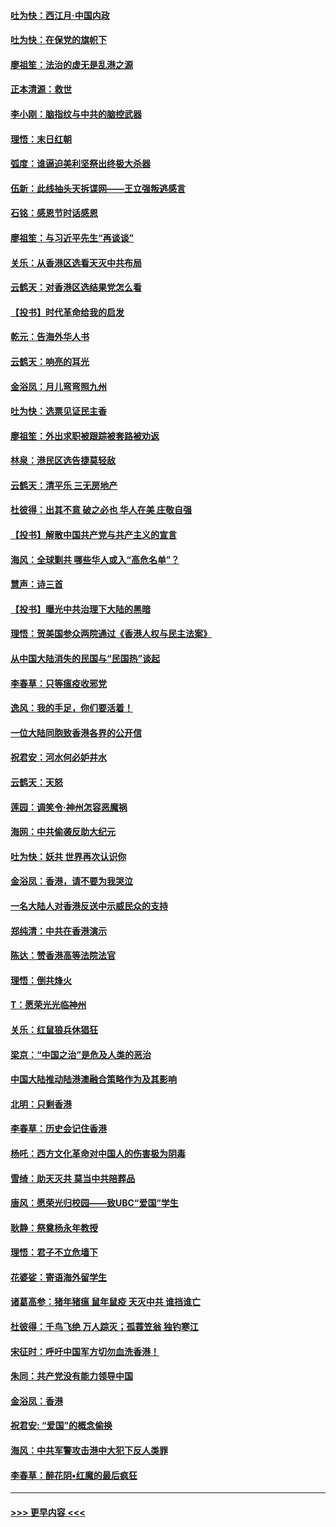#### [吐为快：西江月·中国内政](../pages/nsc993/n11692071.md?t=12010822) 
#### [吐为快：在保党的旗帜下](../pages/nsc993/n11691188.md?t=12010822) 
#### [廖祖笙：法治的虚无是乱港之源](../pages/nsc993/n11690605.md?t=12010822) 
#### [正本清源：救世](../pages/nsc993/n11689134.md?t=12010822) 
#### [李小刚：脑指纹与中共的脑控武器](../pages/nsc993/n11688900.md?t=12010822) 
#### [理悟：末日红朝](../pages/nsc993/n11688829.md?t=12010822) 
#### [弧度：谁逼迫美利坚祭出终极大杀器](../pages/nsc993/n11688735.md?t=12010822) 
#### [伍新：此线抽头天拆谍网——王立强叛逃感言](../pages/nsc993/n11687981.md?t=12010822) 
#### [石铭：感恩节时话感恩](../pages/nsc993/n11687568.md?t=12010822) 
#### [廖祖笙：与习近平先生“再谈谈”](../pages/nsc993/n11687005.md?t=12010822) 
#### [关乐：从香港区选看天灭中共布局](../pages/nsc993/n11686647.md?t=12010822) 
#### [云鹤天：对香港区选结果党怎么看](../pages/nsc993/n11686216.md?t=12010822) 
#### [【投书】时代革命给我的启发](../pages/nsc993/n11684287.md?t=12010822) 
#### [乾元：告海外华人书](../pages/nsc993/n11684044.md?t=12010822) 
#### [云鹤天：响亮的耳光](../pages/nsc993/n11684254.md?t=12010822) 
#### [金浴凤：月儿弯弯照九州](../pages/nsc993/n11684231.md?t=12010822) 
#### [吐为快：选票见证民主香](../pages/nsc993/n11684206.md?t=12010822) 
#### [廖祖笙：外出求职被跟踪被套路被劝返](../pages/nsc993/n11683874.md?t=12010822) 
#### [林泉：港民区选告捷莫轻敌](../pages/nsc993/n11683930.md?t=12010822) 
#### [云鹤天：清平乐 三无房地产](../pages/nsc993/n11681521.md?t=12010822) 
#### [杜彼得：出其不意 破之必也 华人在美 庄敬自强](../pages/nsc993/n11679554.md?t=12010822) 
#### [【投书】解散中国共产党与共产主义的宣言](../pages/nsc993/n11679177.md?t=12010822) 
#### [海风：全球剿共 哪些华人或入“高危名单”？](../pages/nsc993/n11678617.md?t=12010822) 
#### [慧声：诗三首](../pages/nsc993/n11678848.md?t=12010822) 
#### [【投书】曝光中共治理下大陆的黑暗](../pages/nsc993/n11678674.md?t=12010822) 
#### [理悟：贺美国参众两院通过《香港人权与民主法案》](../pages/nsc993/n11678104.md?t=12010822) 
#### [从中国大陆消失的民国与“民国热”谈起](../pages/nsc993/n11678075.md?t=12010822) 
#### [李春草：只等瘟疫收邪党](../pages/nsc993/n11677308.md?t=12010822) 
#### [逸风：我的手足，你们要活着！](../pages/nsc993/n11676352.md?t=12010822) 
#### [一位大陆同胞致香港各界的公开信](../pages/nsc993/n11675761.md?t=12010822) 
#### [祝君安：河水何必妒井水](../pages/nsc993/n11675746.md?t=12010822) 
#### [云鹤天：天怒](../pages/nsc993/n11675718.md?t=12010822) 
#### [莲园：调笑令‧神州怎容恶魔祸](../pages/nsc993/n11675648.md?t=12010822) 
#### [海网：中共偷袭反助大纪元](../pages/nsc993/n11673515.md?t=12010822) 
#### [吐为快：妖共 世界再次认识你](../pages/nsc993/n11673506.md?t=12010822) 
#### [金浴凤：香港，请不要为我哭泣](../pages/nsc993/n11673248.md?t=12010822) 
#### [一名大陆人对香港反送中示威民众的支持](../pages/nsc993/n11672615.md?t=12010822) 
#### [郑纯清：中共在香港演示](../pages/nsc993/n11670539.md?t=12010822) 
#### [陈达：赞香港高等法院法官](../pages/nsc993/n11669542.md?t=12010822) 
#### [理悟：倒共烽火](../pages/nsc993/n11668844.md?t=12010822) 
#### [T：愿荣光光临神州](../pages/nsc993/n11668421.md?t=12010822) 
#### [关乐：红鼠狼兵休猖狂](../pages/nsc993/n11668378.md?t=12010822) 
#### [梁京：“中国之治”是危及人类的恶治](../pages/nsc993/n11668328.md?t=12010822) 
#### [中国大陆推动陆港澳融合策略作为及其影响](../pages/nsc993/n11668157.md?t=12010822) 
#### [北明：只剩香港](../pages/nsc993/n11668002.md?t=12010822) 
#### [李春草：历史会记住香港](../pages/nsc993/n11667927.md?t=12010822) 
#### [杨吒：西方文化革命对中国人的伤害极为阴毒](../pages/nsc993/n11664521.md?t=12010822) 
#### [雪绮：助天灭共 莫当中共陪葬品](../pages/nsc993/n11662650.md?t=12010822) 
#### [唐风：愿荣光归校园——致UBC“爱国”学生](../pages/nsc993/n11662194.md?t=12010822) 
#### [耿静：祭奠杨永年教授](../pages/nsc993/n11662514.md?t=12010822) 
#### [理悟：君子不立危墙下](../pages/nsc993/n11662172.md?t=12010822) 
#### [花婆娑：寄语海外留学生](../pages/nsc993/n11662121.md?t=12010822) 
#### [诸葛高参：猪年猪瘟 鼠年鼠疫 天灭中共 谁挡谁亡](../pages/nsc993/n11661980.md?t=12010822) 
#### [杜彼得：千鸟飞绝 万人踪灭；孤蓑笠翁 独钓寒江](../pages/nsc993/n11661170.md?t=12010822) 
#### [宋征时：呼吁中国军方切勿血洗香港！](../pages/nsc993/n11415318.md?t=12010822) 
#### [朱同：共产党没有能力领导中国](../pages/nsc993/n11660421.md?t=12010822) 
#### [金浴凤：香港](../pages/nsc993/n11660419.md?t=12010822) 
#### [祝君安: “爱国”的概念偷换](../pages/nsc993/n11659706.md?t=12010822) 
#### [海风：中共军警攻击港中大犯下反人类罪](../pages/nsc993/n11659632.md?t=12010822) 
#### [李春草：醉花阴•红魔的最后疯狂](../pages/nsc993/n11659287.md?t=12010822) 

----
#### [ >>> 更早内容 <<< ](../indexes/nsc993-earlier.md)
